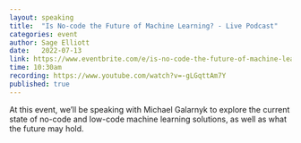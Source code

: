 ```yaml
---
layout: speaking
title:  "Is No-code the Future of Machine Learning? - Live Podcast"
categories: event
author: Sage Elliott
date:   2022-07-13
link: https://www.eventbrite.com/e/is-no-code-the-future-of-machine-learning-michael-galarnyk-tickets-368576812167
time: 10:30am
recording: https://www.youtube.com/watch?v=-gLGqttAm7Y
published: true
---
```


At this event, we’ll be speaking with ​​Michael Galarnyk to explore the current state of no-code and low-code machine learning solutions, as well as what the future may hold.

